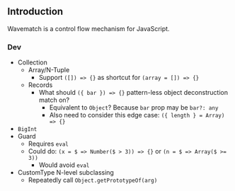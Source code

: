 ## Introduction

Wavematch is a control flow mechanism for JavaScript.

### Dev

- Collection
    - Array/N-Tuple
        - Support `([]) => {}` as shortcut for `(array = []) => {}`
    - Records
        - What should `({ bar }) => {}` pattern-less object deconstruction match on?
            - Equivalent to `Object`? Because `bar` prop may be `bar?: any`
            - Also need to consider this edge case: `({ length } = Array) => {}`
- `BigInt`
- Guard
    - Requires `eval`
    - Could do: `(x = $ => Number($ > 3)) => {}` or `(n = $ => Array($ >= 3))`
        - Would avoid `eval`
- CustomType N-level subclassing
    - Repeatedly call `Object.getPrototypeOf(arg)`
